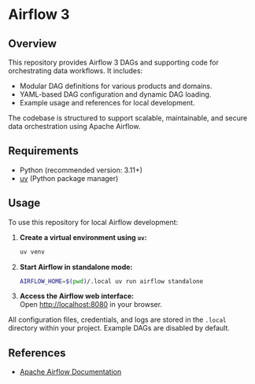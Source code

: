 # Airflow 3

## Overview

This repository provides Airflow 3 DAGs and supporting code for orchestrating data workflows. It includes:

- Modular DAG definitions for various products and domains.
- YAML-based DAG configuration and dynamic DAG loading.
- Example usage and references for local development.

The codebase is structured to support scalable, maintainable, and secure data orchestration using Apache Airflow.

## Requirements

- Python (recommended version: 3.11+)
- [uv](https://uv.pypa.io/) (Python package manager)

## Usage

To use this repository for local Airflow development:

1. **Create a virtual environment using `uv`:**
    ```bash
    uv venv
    ```

2. **Start Airflow in standalone mode:**
    ```bash
    AIRFLOW_HOME=$(pwd)/.local uv run airflow standalone
    ```

3. **Access the Airflow web interface:**  
    Open [http://localhost:8080](http://localhost:8080) in your browser.

All configuration files, credentials, and logs are stored in the `.local` directory within your project. Example DAGs are disabled by default.


## References

- [Apache Airflow Documentation](https://airflow.apache.org/docs/)